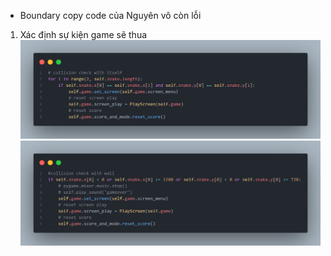 <!-- Lưu ý -->
- Boundary copy code của Nguyên vô còn lỗi

<!-- Cách lấy score và mode  -->
1. Xác định sự kiện game sẽ thua
![collision check with itself](readme_source/collision%20check%20with%20itself.png)
![collision check with wall](readme_source/collision%20check%20with%20wall.png)